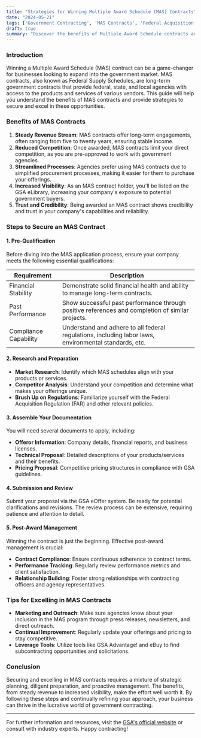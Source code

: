 ```yaml
---
title: "Strategies for Winning Multiple Award Schedule (MAS) Contracts"
date: "2024-05-21"
tags: ['Government Contracting', 'MAS Contracts', 'Federal Acquisition', 'Business Growth', 'Procurement Strategy']
draft: true
summary: "Discover the benefits of Multiple Award Schedule contracts and the steps necessary to secure these long-term government contracts that cover various products and services."
---
```


### Introduction

Winning a Multiple Award Schedule (MAS) contract can be a game-changer for businesses looking to expand into the government market. MAS contracts, also known as Federal Supply Schedules, are long-term government contracts that provide federal, state, and local agencies with access to the products and services of various vendors. This guide will help you understand the benefits of MAS contracts and provide strategies to secure and excel in these opportunities.

### Benefits of MAS Contracts

1. **Steady Revenue Stream**: MAS contracts offer long-term engagements, often ranging from five to twenty years, ensuring stable income.
2. **Reduced Competition**: Once awarded, MAS contracts limit your direct competition, as you are pre-approved to work with government agencies.
3. **Streamlined Processes**: Agencies prefer using MAS contracts due to simplified procurement processes, making it easier for them to purchase your offerings.
4. **Increased Visibility**: As an MAS contract holder, you'll be listed on the GSA eLibrary, increasing your company's exposure to potential government buyers.
5. **Trust and Credibility**: Being awarded an MAS contract shows credibility and trust in your company's capabilities and reliability.

### Steps to Secure an MAS Contract

#### 1. Pre-Qualification

Before diving into the MAS application process, ensure your company meets the following essential qualifications:

| Requirement           | Description                                                                                         |
| --------------------- | --------------------------------------------------------------------------------------------------- |
| Financial Stability   | Demonstrate solid financial health and ability to manage long-term contracts.                       |
| Past Performance      | Show successful past performance through positive references and completion of similar projects.    |
| Compliance Capability | Understand and adhere to all federal regulations, including labor laws, environmental standards, etc.|

#### 2. Research and Preparation

- **Market Research**: Identify which MAS schedules align with your products or services.
- **Competitor Analysis**: Understand your competition and determine what makes your offerings unique.
- **Brush Up on Regulations**: Familiarize yourself with the Federal Acquisition Regulation (FAR) and other relevant policies.

#### 3. Assemble Your Documentation

You will need several documents to apply, including:

- **Offeror Information**: Company details, financial reports, and business licenses.
- **Technical Proposal**: Detailed descriptions of your products/services and their benefits.
- **Pricing Proposal**: Competitive pricing structures in compliance with GSA guidelines.

#### 4. Submission and Review

Submit your proposal via the GSA eOffer system. Be ready for potential clarifications and revisions. The review process can be extensive, requiring patience and attention to detail.

#### 5. Post-Award Management

Winning the contract is just the beginning. Effective post-award management is crucial:

- **Contract Compliance**: Ensure continuous adherence to contract terms.
- **Performance Tracking**: Regularly review performance metrics and client satisfaction.
- **Relationship Building**: Foster strong relationships with contracting officers and agency representatives.

### Tips for Excelling in MAS Contracts

- **Marketing and Outreach**: Make sure agencies know about your inclusion in the MAS program through press releases, newsletters, and direct outreach.
- **Continual Improvement**: Regularly update your offerings and pricing to stay competitive.
- **Leverage Tools**: Utilize tools like GSA Advantage! and eBuy to find subcontracting opportunities and solicitations.

### Conclusion

Securing and excelling in MAS contracts requires a mixture of strategic planning, diligent preparation, and proactive management. The benefits, from steady revenue to increased visibility, make the effort well worth it. By following these steps and continually refining your approach, your business can thrive in the lucrative world of government contracting.

---

For further information and resources, visit the [GSA's official website](https://www.gsa.gov) or consult with industry experts. Happy contracting!